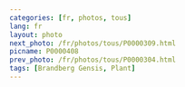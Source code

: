 ```yaml
---
categories: [fr, photos, tous]
lang: fr
layout: photo
next_photo: /fr/photos/tous/P0000309.html
picname: P0000408
prev_photo: /fr/photos/tous/P0000304.html
tags: [Brandberg Gensis, Plant]
---
```

